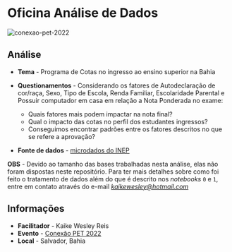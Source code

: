 # Oficina Análise de Dados

![conexao-pet-2022](https://user-images.githubusercontent.com/32513366/196458158-be13e5ef-e798-4c69-9f46-0c0f7203b2a2.png)

## Análise
- **Tema** - Programa de Cotas no ingresso ao ensino superior na Bahia
- **Questionamentos** - Considerando os fatores de Autodeclaração de cor/raça, Sexo, Tipo de Escola, Renda Familiar, Escolaridade Parental e Possuir computador em casa em relação a Nota Ponderada no exame:
  - Quais fatores mais podem impactar na nota final?
  - Qual o impacto das cotas no perfil dos estudantes ingressos?
  - Conseguimos encontrar padrões entre os fatores descritos no que se refere a aprovação?
  
- **Fonte de dados** - [microdados do INEP](https://www.gov.br/inep/pt-br/acesso-a-informacao/dados-abertos/microdados)

**OBS** - Devido ao tamanho das bases trabalhadas nesta análise, elas não foram dispostas neste repositório. Para ter mais detalhes sobre como foi feito o tratamento de dados além do que é descrito nos *notebooks* `0` e `1`, entre em contato através do e-mail *kaikewesley@hotmail.com*


## Informações
- **Facilitador** - Kaike Wesley Reis
- **Evento** - [Conexão PET 2022](https://www.eng.ufba.br/programacao-do-conexao-pet-2022)
- **Local** - Salvador, Bahia

